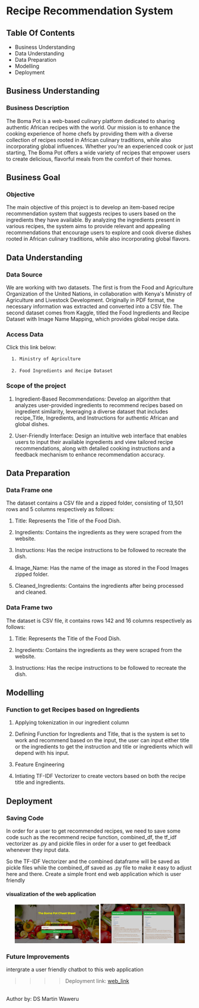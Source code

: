 # Recipe Recommendation System 


## Table Of Contents

- Business Understanding
- Data Understanding
- Data Preparation
- Modelling 
- Deployment
  

## Business Understanding

### Business Description 
The Boma Pot is a web-based culinary platform dedicated to sharing authentic African recipes with the world. Our mission is to enhance the cooking experience of home chefs by providing them with a diverse collection of recipes rooted in African culinary traditions, while also incorporating global influences. Whether you're an experienced cook or just starting, The Boma Pot offers a wide variety of recipes that empower users to create delicious, flavorful meals from the comfort of their homes.


## Business Goal 
### Objective
The main objective of this project is to develop an item-based recipe recommendation system that suggests recipes to users based on the ingredients they have available. By analyzing the ingredients present in various recipes, the system aims to provide relevant and appealing recommendations that encourage users to explore and cook diverse dishes rooted in African culinary traditions, while also incorporating global flavors.


## Data Understanding
### Data Source
We are working with two datasets. The first is from the Food and Agriculture Organization of the United Nations, in collaboration with Kenya's Ministry of Agriculture and Livestock Development. Originally in PDF format, the necessary information was extracted and converted into a CSV file. The second dataset comes from Kaggle, titled the Food Ingredients and Recipe Dataset with Image Name Mapping, which provides global recipe data.

### Access Data
Click this link below:

      1. Ministry of Agriculture
      
      2. Food Ingredients and Recipe Dataset

### Scope of the project

1.  Ingredient-Based Recommendations:  Develop an algorithm that analyzes user-provided ingredients to recommend recipes based on ingredient similarity, leveraging a diverse dataset that includes recipe_Title, Ingredients, and Instructions for authentic African and global dishes.

2.  User-Friendly Interface:  Design an intuitive web interface that enables users to input their available ingredients and view tailored recipe recommendations, along with detailed cooking instructions and a feedback mechanism to enhance recommendation accuracy.

## Data Preparation

### Data Frame one

The dataset contains a CSV file and a zipped folder, consisting of 13,501 rows and 5 columns respectively as follows:

  1. Title:  Represents the Title of the Food Dish.
    
  2. Ingredients:  Contains the ingredients as they were scraped from the website.
    
  3. Instructions:  Has the recipe instructions to be followed to recreate the dish.
    
  4. Image_Name:  Has the name of the image as stored in the Food Images zipped folder.
    
  5. Cleaned_Ingredients:  Contains the ingredients after being processed and cleaned.


### Data Frame two

The dataset is CSV file, it contains rows 142 and 16 columns respectively as follows:

  1. Title:  Represents the Title of the Food Dish.
  
  2. Ingredients:  Contains the ingredients as they were scraped from the website.
  
  3. Instructions:  Has the recipe instructions to be followed to recreate the dish.

## Modelling

### Function to get Recipes based on Ingredients

 1.  Applying tokenization in our ingredient column
 
 2.  Defining Function for Ingredients and Title, that is the system is set to work and recommend based on the input, the user can input either title or       the ingredients to get the instruction and title or ingredients which will depend with his input.
 
 3.  Feature Engineering
 
 4.  Intiating TF-IDF Vectorizer to create vectors based on both the recipe title and ingredients.


## Deployment

### Saving Code

In order for a user to get recommended recipes, we need to save some code such as the recommend recipe function, combined_df, the tf_idf vectorizer as .py and pickle files in order for a user to get feedback whenever they input data.

So the TF-IDF Vectorizer and the combined dataframe will be saved as pickle files while the combined_df saved as .py file to make it easy to adjust here and there.
Create a simple front end web application which is user friendly

#### visualization of the web application
<p align="center">
  <img src="https://github.com/MwangiKinyeru/The-Boma-Pot/blob/main/images/home%20preview.PNG" 
  width="45%" />
  <img src="https://github.com/MwangiKinyeru/The-Boma-Pot/blob/main/images/results%20preview.PNG" 
  width="45%" />
</p>

### Future Improvements
intergrate a user friendly chatbot to this web application

>>>> Deployment link: [web_link](https://the-boma-pot.onrender.com)

<br>
Author by:
DS Martin Waweru
  <br>
